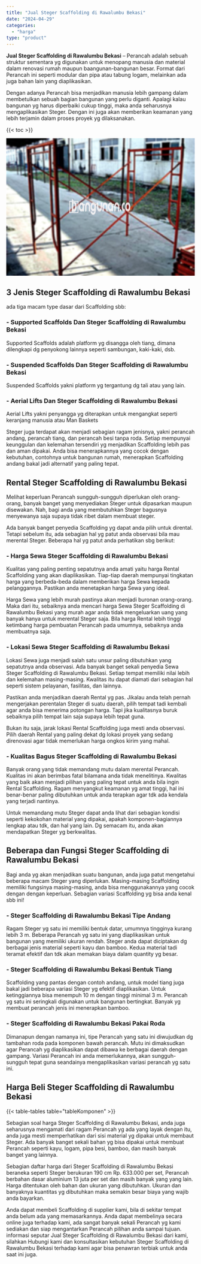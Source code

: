 ```yaml
---
title: "Jual Steger Scaffolding di Rawalumbu Bekasi"
date: "2024-04-29"
categories: 
  - "harga"
type: "product"
---
```


**Jual Steger Scaffolding di Rawalumbu Bekasi** – Perancah adalah sebuah struktur sementara yg digunakan untuk menopang manusia dan material dalam renovasi rumah maupun baangunan-bangunan besar. Format dari Perancah ini seperti modular dan pipa atau tabung logam, melainkan ada juga bahan lain yang diaplikasikan.

Dengan adanya Perancah bisa menjadikan manusia lebih gampang dalam membetulkan sebuah bagian bangunan yang perlu diganti. Apalagi kalau bangunan yg harus diperbaiki cukup tinggi, maka anda seharusnya mengaplikasikan Steger. Dengan ini juga akan memberikan keamanan yang lebih terjamin dalam proses proyek yg dilaksanakan.

{{< toc >}}

![Jual Steger Scaffolding di Rawalumbu Bekasi](/images/sewa-scaffolding-steger-29.png)

## 3 Jenis Steger Scaffolding di Rawalumbu Bekasi

ada tiga macam type dasar dari Scaffolding sbb:

### \- Supported Scaffolds Dan Steger Scaffolding di Rawalumbu Bekasi

Supported Scaffolds adalah platform yg disangga oleh tiang, dimana dilengkapi dg penyokong lainnya seperti sambungan, kaki-kaki, dsb.

### \- Suspended Scaffolds Dan Steger Scaffolding di Rawalumbu Bekasi

Suspended Scaffolds yakni platform yg tergantung dg tali atau yang lain.

### \- Aerial Lifts Dan Steger Scaffolding di Rawalumbu Bekasi

Aerial Lifts yakni penyangga yg diterapkan untuk mengangkat seperti keranjang manusia atau Man Baskets

Steger juga terdapat akan menjadi sebagian ragam jenisnya, yakni perancah andang, perancah tiang, dan perancah besi tanpa roda. Setiap mempunyai keunggulan dan kelemahan tersendiri yg menjadikan Scaffolding lebih pas dan aman dipakai. Anda bisa menerapkannya yang cocok dengan kebutuhan, contohnya untuk bangunan rumah, menerapkan Scaffolding andang bakal jadi alternatif yang paling tepat.

## Rental Steger Scaffolding di Rawalumbu Bekasi

Melihat keperluan Perancah sungguh-sungguh diperlukan oleh orang-orang, banyak banget yang menyediakan Steger untuk dipasarkan maupun disewakan. Nah, bagi anda yang membutuhkan Steger bagusnya menyewanya saja supaya tidak ribet dalam membuat steger.

Ada banyak banget penyedia Scaffolding yg dapat anda pilih untuk dirental. Tetapi sebelum itu, ada sebagian hal yg patut anda observasi bila mau merental Steger. Beberapa hal yg patut anda perhatikan sbg berikut:

### \- Harga Sewa Steger Scaffolding di Rawalumbu Bekasi

Kualitas yang paling penting sepatutnya anda amati yaitu harga Rental Scaffolding yang akan diaplikasikan. Tiap-tiap daerah mempunyai tingkatan harga yang berbeda-beda dalam memberikan harga Sewa kepada pelanggannya. Pastikan anda menetapkan harga Sewa yang ideal.

Harga Sewa yang lebih murah pastinya akan menjadi buronan orang-orang. Maka dari itu, sebaiknya anda mencari harga Sewa Steger Scaffolding di Rawalumbu Bekasi yang murah agar anda tidak mengeluarkan uang yang banyak hanya untuk merental Steger saja. Bila harga Rental lebih tinggi ketimbang harga pembuatan Perancah pada umumnya, sebaiknya anda membuatnya saja.

### \- Lokasi Sewa Steger Scaffolding di Rawalumbu Bekasi

Lokasi Sewa juga menjadi salah satu unsur paling dibutuhkan yang sepatutnya anda observasi. Ada banyak banget sekali penyedia Sewa Steger Scaffolding di Rawalumbu Bekasi. Setiap tempat memiliki nilai lebih dan kelemahan masing-masing. Kwalitas itu dapat diamati dari sebagian hal seperti sistem pelayanan, fasilitas, dan lainnya.

Pastikan anda menjadikan daerah Rental yg pas. Jikalau anda telah pernah mengerjakan perentalan Steger di suatu daerah, pilih tempat tadi kembali agar anda bisa menerima potongan harga. Tapi jika kualitasnya buruk sebaiknya pilih tempat lain saja supaya lebih tepat guna.

Bukan itu saja, jarak lokasi Rental Scaffolding juga mesti anda observasi. Pilih daerah Rental yang paling dekat dg lokasi proyek yang sedang direnovasi agar tidak memerlukan harga ongkos kirim yang mahal.

### \- Kualitas Bagus Steger Scaffolding di Rawalumbu Bekasi

Banyak orang yang tidak memandang mutu dalam merental Perancah. Kualitas ini akan berimbas fatal bilamana anda tidak menelitinya. Kwalitas yang baik akan menjadi pilihan yang paling tepat untuk anda bila ingin Rental Scaffolding. Ragam menyangkut keamanan yg amat tinggi, hal ini benar-benar paling dibutuhkan untuk anda terapkan agar tdk ada kendala yang terjadi nantinya.

Untuk memandang mutu Steger dapat anda lihat dari sebagian kondisi seperti kekokohan material yang dipakai, apakah komponen-bagiannya lengkap atau tdk, dan hal yang lain. Dg semacam itu, anda akan mendapatkan Steger yg berkwalitas.

## Beberapa dan Fungsi Steger Scaffolding di Rawalumbu Bekasi

Bagi anda yg akan menjadikan suatu bangunan, anda juga patut mengetahui beberapa macam Steger yang diperlukan. Masing-masing Scaffolding memiliki fungsinya masing-masing, anda bisa menggunakannya yang cocok dengan dengan keperluan. Sebagian variasi Scaffolding yg bisa anda kenal sbb ini!

### \- Steger Scaffolding di Rawalumbu Bekasi Tipe Andang

Ragam Steger yg satu ini memiliki bentuk datar, umumnya tingginya kurang lebih 3 m. Beberapa Perancah yg satu ini yang diaplikasikan untuk bangunan yang memiliki ukuran rendah. Steger anda dapat diciptakan dg berbagai jenis material seperti kayu dan bamboo. Kedua material tadi teramat efektif dan tdk akan memakan biaya dalam quantity yg besar.

### \- Steger Scaffolding di Rawalumbu Bekasi Bentuk Tiang

Scaffolding yang pantas dengan contoh andang, untuk model tiang juga bakal jadi beberapa variasi Steger yg efektif diaplikasikan. Untuk ketinggiannya bisa menempuh 10 m dengan tinggi minimal 3 m. Perancah yg satu ini seringkali digunakan untuk bangunan bertingkat. Banyak yg membuat perancah jenis ini menerapkan bamboo.

### \- Steger Scaffolding di Rawalumbu Bekasi Pakai Roda

Dimanapun dengan namanya ini, tipe Perancah yang satu ini diwujudkan dg tambahan roda pada komponen bawah perancah. Mutu ini dimaksudkan agar Perancah yg diaplikasikan dapat dibawa ke berbagai daerah dengan gampang. Variasi Perancah ini anda memerlukannya, akan sungguh-sungguh tepat guna seandainya mengaplikasikan variasi perancah yg satu ini.

## Harga Beli Steger Scaffolding di Rawalumbu Bekasi

{{< table-tables table="tableKomponen" >}}

Sebagian soal harga Steger Scaffolding di Rawalumbu Bekasi, anda juga seharusnya mengamati dari ragam Perancah yg ada yang layak dengan itu, anda juga mesti memperhatikan dari sisi material yg dipakai untuk membaut Steger. Ada banyak banget sekali bahan yg bisa dipakai untuk membuat Perancah seperti kayu, logam, pipa besi, bamboo, dan masih banyak banget yang lainnya.

Sebagian daftar harga dari Steger Scaffolding di Rawalumbu Bekasi beraneka seperti Steger berukuran 190 cm Rp. 633.000 per set, Perancah berbahan dasar aluminium 13 juta per set dan masih banyak yang yang lain. Harga ditentukan oleh bahan dan ukuran yang dibutuhkan. Ukuran dan banyaknya kuantitas yg dibutuhkan maka semakin besar biaya yang wajib anda bayarkan.

Anda dapat membeli Scaffolding di supplier kami, bila di sekitar tempat anda belum ada yang memasarkannya. Anda dapat membelinya secara online juga terhadap kami, ada sangat banyak sekali Perancah yg kami sediakan dan siap mengantarkan Perancah pilihan anda sampai tujuan. informasi seputar Jual Steger Scaffolding di Rawalumbu Bekasi dari kami, silahkan Hubungi kami dan konsultasikan kebutuhan Steger Scaffolding di Rawalumbu Bekasi terhadap kami agar bisa penawran terbiak untuk anda saat ini juga.
